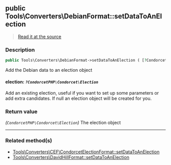 ## public Tools\Converters\DebianFormat::setDataToAnElection

> [Read it at the source](https://github.com/julien-boudry/Condorcet/blob/master/src/Tools/Converters/DebianFormat.php#L61)

### Description    

```php
public Tools\Converters\DebianFormat->setDataToAnElection ( [?CondorcetPHP\Condorcet\Election $election = null] ): CondorcetPHP\Condorcet\Election
```

Add the Debian data to an election object
    

#### **election:** *`?CondorcetPHP\Condorcet\Election`*   
Add an existing election, useful if you want to set up some parameters or add extra candidates. If null an election object will be created for you.    


### Return value   

*(`CondorcetPHP\Condorcet\Election`)* The election object


---------------------------------------

### Related method(s)      

* [Tools\Converters\CEF\CondorcetElectionFormat::setDataToAnElection](/Docs/api-reference/Tools_Converters_CEF_CondorcetElectionFormat%20Class/Tools_Converters_CEF_CondorcetElectionFormat--setDataToAnElection.md)    
* [Tools\Converters\DavidHillFormat::setDataToAnElection](/Docs/api-reference/Tools_Converters_DavidHillFormat%20Class/Tools_Converters_DavidHillFormat--setDataToAnElection.md)    

